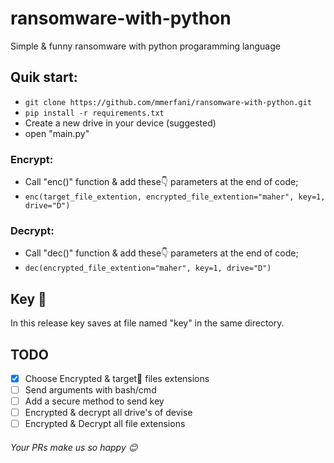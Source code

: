 # ransomware-with-python
Simple &amp; funny ransomware with python progaramming language

## Quik start:
- `git clone https://github.com/mmerfani/ransomware-with-python.git`
- `pip install -r requirements.txt`
- Create a new drive in your device (suggested)
- open "main.py"

### Encrypt:
- Call "enc()" function & add these👇 parameters at the end of code; 
- `enc(target_file_extention, encrypted_file_extention="maher", key=1, drive="D")`

### Decrypt:
- Call "dec()" function & add these👇 parameters at the end of code; 
- `dec(encrypted_file_extention="maher", key=1, drive="D")`

## Key 🔐
In this release key saves at file named "key" in the same directory.

## TODO
- [x] Choose Encrypted & target🎯 files extensions
- [ ] Send arguments with bash/cmd
- [ ] Add a secure method to send key
- [ ] Encrypted & decrypt all drive's of devise
- [ ] Encrypted & Decrypt all file extensions

###### Your PRs make us so happy 😊
